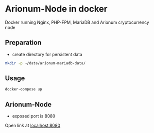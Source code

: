 # Arionum-Node in docker

Docker running Nginx, PHP-FPM, MariaDB and Arionum cryptocurrency node


## Preparation

- create directory for persistent data

```bash
mkdir -p ~/data/arionum-mariadb-data/
```

## Usage  

```bash
docker-compose up
```


## Arionum-Node

- exposed port is 8080

Open link at [localhost:8080](http://localhost:8080)
